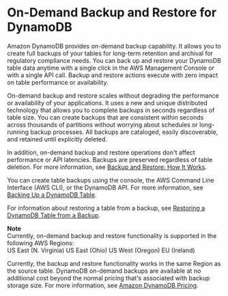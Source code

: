 # On\-Demand Backup and Restore for DynamoDB<a name="BackupRestore"></a>

Amazon DynamoDB provides on\-demand backup capability\. It allows you to create full backups of your tables for long\-term retention and archival for regulatory compliance needs\. You can back up and restore your DynamoDB table data anytime with a single click in the AWS Management Console or with a single API call\. Backup and restore actions execute with zero impact on table performance or availability\. 

 On\-demand backup and restore scales without degrading the performance or availability of your applications\. It uses a new and unique distributed technology that allows you to complete backups in seconds regardless of table size\. You can create backups that are consistent within seconds across thousands of partitions without worrying about schedules or long\-running backup processes\. All backups are cataloged, easily discoverable, and retained until explicitly deleted\. 

 In addition, on\-demand backup and restore operations don't affect performance or API latencies\. Backups are preserved regardless of table deletion\. For more information, see [Backup and Restore: How It Works](backuprestore_HowItWorks.md)\. 

 You can create table backups using the console, the AWS Command Line Interface \(AWS CLI\), or the DynamoDB API\. For more information, see [Backing Up a DynamoDB Table](Backup.Tutorial.md)\.

For information about restoring a table from a backup, see [Restoring a DynamoDB Table from a Backup](Restore.Tutorial.md)\. 

**Note**  
 Currently, on\-demand backup and restore functionality is supported in the following AWS Regions:   
 US East \(N\. Virginia\) 
 US East \(Ohio\) 
 US West \(Oregon\) 
 EU \(Ireland\) 

 Currently, the backup and restore functionality works in the same Region as the source table\. DynamoDB on\-demand backups are available at no additional cost beyond the normal pricing that's associated with backup storage size\. For more information, see [Amazon DynamoDB Pricing](https://aws.amazon.com/dynamodb/pricing)\. 